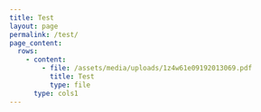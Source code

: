 ```yaml
---
title: Test
layout: page
permalink: /test/
page_content:
  rows:
    - content:
        - file: /assets/media/uploads/1z4w61e09192013069.pdf
          title: Test
          type: file
      type: cols1
---
```


